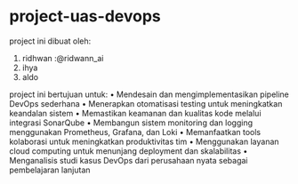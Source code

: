 # project-uas-devops

project ini dibuat oleh:
1. ridhwan :@ridwann_ai
2. ihya
3. aldo

project ini bertujuan untuk:
•	Mendesain dan mengimplementasikan pipeline DevOps sederhana
•	Menerapkan otomatisasi testing untuk meningkatkan keandalan sistem
•	Memastikan keamanan dan kualitas kode melalui integrasi SonarQube
•	Membangun sistem monitoring dan logging menggunakan Prometheus, Grafana, dan Loki
•	Memanfaatkan tools kolaborasi untuk meningkatkan produktivitas tim
•	Menggunakan layanan cloud computing untuk menunjang deployment dan skalabilitas
•	Menganalisis studi kasus DevOps dari perusahaan nyata sebagai pembelajaran lanjutan
